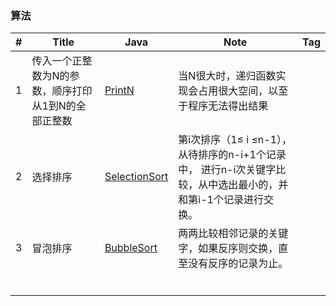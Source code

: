 ### 算法

| #    | Title | Java | Note | Tag |
| ---- | ------| ---- | ---- | ----|
|1|传入一个正整数为N的参数，顺序打印从1到N的全部正整数|[PrintN](https://github.com/vert404/Algorithm/blob/master/common/PrintN.java)|当N很大时，递归函数实现会占用很大空间，以至于程序无法得出结果||
|2|选择排序|[SelectionSort](https://github.com/vert404/Algorithm/blob/master/common/SelectionSort.java)|第i次排序（1≤ i ≤n-1），从待排序的n-i+1个记录中， 进行n-i次关键字比较，从中选出最小的，并和第i-1个记录进行交换。||
|3|冒泡排序|[BubbleSort](https://github.com/vert404/Algorithm/blob/master/common/BubbleSort.java)|两两比较相邻记录的关键字，如果反序则交换，直至没有反序的记录为止。||
||||||
||||||
||||||
||||||
||||||
||||||